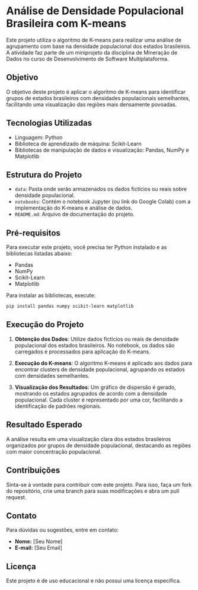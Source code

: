 # Análise de Densidade Populacional Brasileira com K-means

Este projeto utiliza o algoritmo de K-means para realizar uma análise de agrupamento com base na densidade populacional dos estados brasileiros. A atividade faz parte de um miniprojeto da disciplina de Mineração de Dados no curso de Desenvolvimento de Software Multiplataforma.

## Objetivo

O objetivo deste projeto é aplicar o algoritmo de K-means para identificar grupos de estados brasileiros com densidades populacionais semelhantes, facilitando uma visualização das regiões mais densamente povoadas.

## Tecnologias Utilizadas

- Linguagem: Python
- Biblioteca de aprendizado de máquina: Scikit-Learn
- Bibliotecas de manipulação de dados e visualização: Pandas, NumPy e Matplotlib

## Estrutura do Projeto

- `data`: Pasta onde serão armazenados os dados fictícios ou reais sobre densidade populacional.
- `notebooks`: Contém o notebook Jupyter (ou link do Google Colab) com a implementação do K-means e análise de dados.
- `README.md`: Arquivo de documentação do projeto.

## Pré-requisitos

Para executar este projeto, você precisa ter Python instalado e as bibliotecas listadas abaixo:
- Pandas
- NumPy
- Scikit-Learn
- Matplotlib

Para instalar as bibliotecas, execute:
```bash
pip install pandas numpy scikit-learn matplotlib
```

## Execução do Projeto

1. **Obtenção dos Dados**: 
   Utilize dados fictícios ou reais de densidade populacional dos estados brasileiros. No notebook, os dados são carregados e processados para aplicação do K-means.

2. **Execução do K-means**:
   O algoritmo K-means é aplicado aos dados para encontrar clusters de densidade populacional, agrupando os estados com densidades semelhantes.

3. **Visualização dos Resultados**:
   Um gráfico de dispersão é gerado, mostrando os estados agrupados de acordo com a densidade populacional. Cada cluster é representado por uma cor, facilitando a identificação de padrões regionais.

## Resultado Esperado

A análise resulta em uma visualização clara dos estados brasileiros organizados por grupos de densidade populacional, destacando as regiões com maior concentração populacional.

## Contribuições

Sinta-se à vontade para contribuir com este projeto. Para isso, faça um fork do repositório, crie uma branch para suas modificações e abra um pull request.

## Contato

Para dúvidas ou sugestões, entre em contato:

- **Nome:** [Seu Nome]
- **E-mail:** [Seu Email]

## Licença

Este projeto é de uso educacional e não possui uma licença específica.
